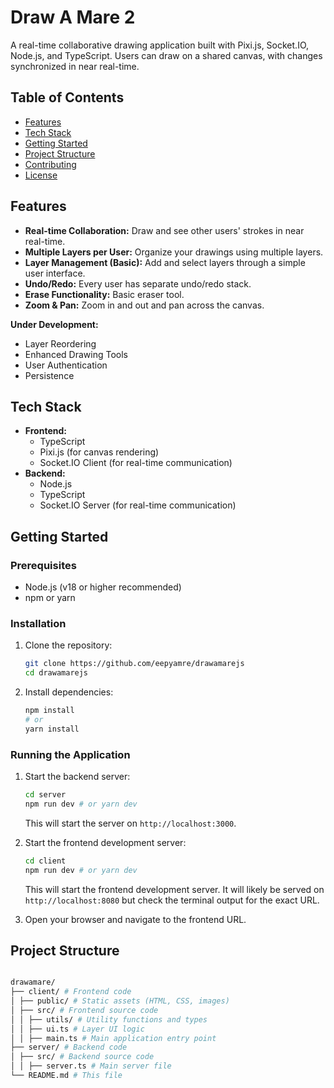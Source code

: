 # Draw A Mare 2

A real-time collaborative drawing application built with Pixi.js, Socket.IO, Node.js, and TypeScript. Users can draw on a shared canvas, with changes synchronized in near real-time.

## Table of Contents

- [Features](#features)
- [Tech Stack](#tech-stack)
- [Getting Started](#getting-started)
- [Project Structure](#project-structure)
- [Contributing](#contributing)
- [License](#license)

## Features

- **Real-time Collaboration:** Draw and see other users' strokes in near real-time.
- **Multiple Layers per User:** Organize your drawings using multiple layers.
- **Layer Management (Basic):** Add and select layers through a simple user interface.
- **Undo/Redo:** Every user has separate undo/redo stack.
- **Erase Functionality:** Basic eraser tool.
- **Zoom & Pan:** Zoom in and out and pan across the canvas.

**Under Development:**

- Layer Reordering
- Enhanced Drawing Tools
- User Authentication
- Persistence

## Tech Stack

- **Frontend:**
  - TypeScript
  - Pixi.js (for canvas rendering)
  - Socket.IO Client (for real-time communication)
- **Backend:**
  - Node.js
  - TypeScript
  - Socket.IO Server (for real-time communication)

## Getting Started

### Prerequisites

- Node.js (v18 or higher recommended)
- npm or yarn

### Installation

1.  Clone the repository:

    ```bash
    git clone https://github.com/eepyamre/drawamarejs
    cd drawamarejs
    ```

2.  Install dependencies:

    ```bash
    npm install
    # or
    yarn install
    ```

### Running the Application

1.  Start the backend server:

    ```bash
    cd server
    npm run dev # or yarn dev
    ```

    This will start the server on `http://localhost:3000`.

2.  Start the frontend development server:

    ```bash
    cd client
    npm run dev # or yarn dev
    ```

    This will start the frontend development server. It will likely be served on `http://localhost:8080` but check the terminal output for the exact URL.

3.  Open your browser and navigate to the frontend URL.

## Project Structure

```sh

drawamare/
├── client/ # Frontend code
│ ├── public/ # Static assets (HTML, CSS, images)
│ ├── src/ # Frontend source code
│ │ ├── utils/ # Utility functions and types
│ │ ├── ui.ts # Layer UI logic
│ │ ├── main.ts # Main application entry point
├── server/ # Backend code
│ ├── src/ # Backend source code
│ │ ├── server.ts # Main server file
└── README.md # This file

```
